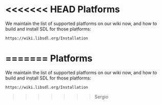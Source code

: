 <<<<<<< HEAD
Platforms
=========

We maintain the list of supported platforms on our wiki now, and how to
build and install SDL for those platforms:

    https://wiki.libsdl.org/Installation

=======
Platforms
=========

We maintain the list of supported platforms on our wiki now, and how to
build and install SDL for those platforms:

    https://wiki.libsdl.org/Installation

>>>>>>> Sergio
